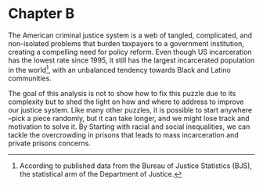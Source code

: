 # Chapter B

The American criminal justice system is a web of tangled, complicated, and non-isolated problems that burden taxpayers to a government institution, creating a compelling need for policy reform. Even though US incarceration has the lowest rate since 1995, it still has the largest incarcerated population in the world[^1], with an unbalanced tendency towards Black and Latino communities.

The goal of this analysis is not to show how to fix this puzzle due to its complexity but to shed the light on how and where to address to improve our justice system. Like many other puzzles, it is possible to start anywhere –pick a piece randomly, but it can take longer, and we might lose track and motivation to solve it. By Starting with racial and social inequalities, we can tackle the overcrowding in prisons that leads to mass incarceration and private prisons concerns.


[^1]: According to published data[^2] from the Bureau of Justice Statistics (BJS), the statistical arm of the Department of Justice.

[^2]: BJS data <https://bjs.ojp.gov/sites/g/files/xyckuh236/files/media/document/cpus19st.pdf>




